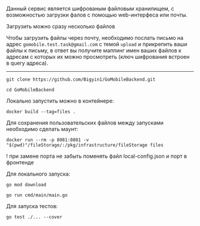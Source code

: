 Данный сервис является шифрованым файловым хранилищем,
c возможностью загрузки фалов с помощью web-интерфеса или почты.

Загрузить можно сразу неcколько файлов

Чтобы загрузить файлы через почту, необходимо послать письмо на адрес `gomobile.test.task@gmail.com` с темой `upload` и прикрепить ваши файлы к письму, в ответ вы получите маппинг имен ваших файлов к адресам с которых их можно просмотреть (ключ шифрования встроен в query адреса).

----

`git clone https://github.com/Bigyin1/GoMobileBackend.git`

`cd GoMobileBackend`

Локально запустить можно в контейнере:

`docker build --tag=files .`

Для сохранения пользовательских файлов между запусками необходимо сделать маунт:

`docker run --rm -p 8081:8081 -v "$(pwd)"/fileStorage/:/pkg/infrastructure/fileStorage files`

! при замене порта не забыть поменять файл local-config.json и порт в фронтенде

Для локального запуска:

`go mod download`

`go run cmd/main/main.go`


Для запуска тестов:

`go test ./... --cover`
